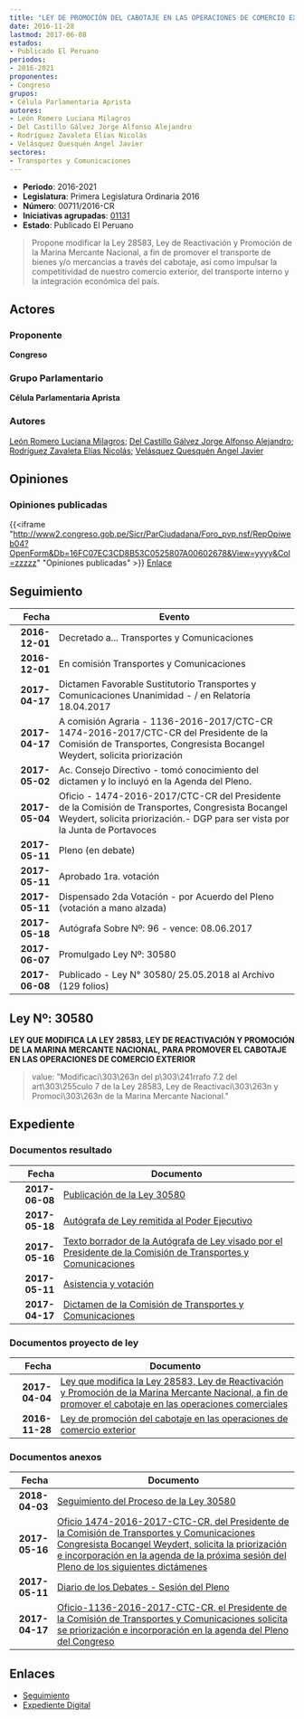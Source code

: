 ```yaml
---
title: "LEY DE PROMOCIÓN DEL CABOTAJE EN LAS OPERACIONES DE COMERCIO EXTERIOR"
date: 2016-11-28
lastmod: 2017-06-08
estados:
- Publicado El Peruano
periodos:
- 2016-2021
proponentes:
- Congreso
grupos:
- Célula Parlamentaria Aprista
autores:
- León Romero Luciana Milagros
- Del Castillo Gálvez Jorge Alfonso Alejandro
- Rodríguez Zavaleta Elías Nicolás
- Velásquez Quesquén Angel Javier
sectores:
- Transportes y Comunicaciones
---
```

- **Periodo**: 2016-2021
- **Legislatura**: Primera Legislatura Ordinaria 2016
- **Número**: 00711/2016-CR
- **Iniciativas agrupadas**: [01131](../../01100/01131)
- **Estado**: Publicado El Peruano

> Propone modificar la Ley 28583, Ley de Reactivación y Promoción de la Marina Mercante Nacional, a fin de promover el transporte de bienes y/o mercancias a través del cabotaje, así como impulsar la competitividad de nuestro comercio exterior, del transporte interno y la integración económica del país.


## Actores

### Proponente

**Congreso**

### Grupo Parlamentario

**Célula Parlamentaria Aprista**

### Autores

[León Romero Luciana Milagros](mailto:mailto:lleon@congreso.gob.pe); [Del Castillo Gálvez Jorge Alfonso Alejandro](mailto:mailto:jdelcastillo@congreso.gob.pe); [Rodríguez Zavaleta Elías Nicolás](mailto:mailto:erodriguez@congreso.gob.pe); [Velásquez Quesquén Angel Javier](mailto:mailto:jvelasquezq@congreso.gob.pe)

## Opiniones

### Opiniones publicadas

{{<iframe "http://www2.congreso.gob.pe/Sicr/ParCiudadana/Foro_pvp.nsf/RepOpiweb04?OpenForm&Db=16FC07EC3CD8B53C0525807A00602678&View=yyyy&Col=zzzzz" "Opiniones publicadas" >}}
[Enlace](http://www2.congreso.gob.pe/Sicr/ParCiudadana/Foro_pvp.nsf/RepOpiweb04?OpenForm&Db=16FC07EC3CD8B53C0525807A00602678&View=yyyy&Col=zzzzz)


## Seguimiento

| Fecha | Evento |
|------:|--------|
| **2016-12-01** | Decretado a... Transportes y Comunicaciones |
| **2016-12-01** | En comisión Transportes y Comunicaciones |
| **2017-04-17** | Dictamen Favorable Sustitutorio Transportes y Comunicaciones Unanimidad - / en Relatoría 18.04.2017 |
| **2017-04-17** | A comisión Agraria - 1136-2016-2017/CTC-CR 1474-2016-2017/CTC-CR del Presidente de la Comisión de Transportes, Congresista Bocangel Weydert, solicita priorización |
| **2017-05-02** | Ac. Consejo Directivo - tomó conocimiento del dictamen y lo incluyó en la Agenda del Pleno. |
| **2017-05-04** | Oficio - 1474-2016-2017/CTC-CR del Presidente de la Comisión de Transportes, Congresista Bocangel Weydert, solicita priorización.- DGP para ser vista por la Junta de Portavoces |
| **2017-05-11** | Pleno (en debate) |
| **2017-05-11** | Aprobado 1ra. votación |
| **2017-05-11** | Dispensado 2da Votación - por Acuerdo del Pleno (votación a mano alzada) |
| **2017-05-18** | Autógrafa Sobre Nº: 96 - vence: 08.06.2017 |
| **2017-06-07** | Promulgado Ley Nº: 30580 |
| **2017-06-08** | Publicado - Ley N° 30580/ 25.05.2018 al Archivo (129 folios) |

## Ley Nº: 30580

**LEY QUE MODIFICA LA LEY 28583, LEY DE REACTIVACIÓN Y PROMOCIÓN DE LA MARINA MERCANTE NACIONAL, PARA PROMOVER EL CABOTAJE EN LAS OPERACIONES DE COMERCIO EXTERIOR**

> value: "Modificaci\303\263n del p\303\241rrafo 7.2 del art\303\255culo 7 de la Ley 28583, Ley de Reactivaci\303\263n y Promoci\303\263n de la Marina Mercante Nacional."


## Expediente

### Documentos resultado

| Fecha | Documento |
|------:|-----------|
| **2017-06-08** | [Publicación de la Ley 30580](http://www.leyes.congreso.gob.pe/Documentos/2016_2021/ADLP/Normas_Legales/30580-LEY.pdf) |
| **2017-05-18** | [Autógrafa de Ley remitida al Poder Ejecutivo](http://www.leyes.congreso.gob.pe/Documentos/2016_2021/Autografas/Ley_y_de_Resolucion_Legislativa/AU0071120170518.pdf) |
| **2017-05-16** | [Texto borrador de la Autógrafa de Ley visado por el Presidente de la Comisión de Transportes y Comunicaciones](http://www.leyes.congreso.gob.pe/Documentos/2016_2021/Texto_Borrador_de_Autografa/BAU0071120170516.pdf) |
| **2017-05-11** | [Asistencia y votación](http://www.leyes.congreso.gob.pe/Documentos/2016_2021/Asistencia_y_Votacion/Proyectos_de_Ley/AV0071120170511..pdf) |
| **2017-04-17** | [Dictamen de la Comisión de Transportes y Comunicaciones](http://www.leyes.congreso.gob.pe/Documentos/2016_2021/Dictamenes/Proyectos_de_Ley/00711DC23MAY20170417.pdf) |

### Documentos proyecto de ley

| Fecha | Documento |
|------:|-----------|
| **2017-04-04** | [Ley que modifica la Ley 28583, Ley de Reactivación y Promoción de la Marina Mercante Nacional, a fin de promover el cabotaje en las operaciones comerciales](http://www.leyes.congreso.gob.pe/Documentos/2016_2021/Proyectos_de_Ley_y_de_Resoluciones_Legislativas/PL0113120170404...pdf) |
| **2016-11-28** | [Ley de promoción del cabotaje en las operaciones de comercio exterior](http://www.leyes.congreso.gob.pe/Documentos/2016_2021/Proyectos_de_Ley_y_de_Resoluciones_Legislativas/PL0071120161128.pdf) |

### Documentos anexos

| Fecha | Documento |
|------:|-----------|
| **2018-04-03** | [Seguimiento del Proceso de la Ley 30580](http://www.leyes.congreso.gob.pe/Documentos/2016_2021/Seguimiento_de_Proyectos_de_Ley/00711PL20180403.pdf) |
| **2017-05-16** | [Oficio 1474-2016-2017-CTC-CR, del Presidente de la Comisión de Transportes y Comunicaciones Congresista Bocangel Weydert, solicita la priorización e incorporación en la agenda de la próxima sesión del Pleno de los siguientes dictámenes](http://www.leyes.congreso.gob.pe/Documentos/2016_2021/Oficios/Comisiones_Ordinarias/OFICIO-1474-2016-2017-CTC-CR.pdf) |
| **2017-05-11** | [Diario de los Debates - Sesión del Pleno](http://www.leyes.congreso.gob.pe/Documentos/2016_2021/ADLP/Diario_Debates/30580_DD.pdf) |
| **2017-04-17** | [Oficio-1136-2016-2017-CTC-CR, el Presidente de la Comisión de Transportes y Comunicaciones solicita se priorización e incorporación en la agenda del Pleno del Congreso](http://www.leyes.congreso.gob.pe/Documentos/2016_2021/Oficios/Comisiones_Ordinarias/OFICIO-1136-2016-2017-CTC-CR.pdf) |

## Enlaces

- [Seguimiento](http://www2.congreso.gob.pe/Sicr/TraDocEstProc/CLProLey2016.nsf/f7fff46988ca05b1052578e100829cc7/8912d739db5bb6820525807a0057b33c?OpenDocument)
- [Expediente Digital](http://www2.congreso.gob.pe/Sicr/TraDocEstProc/CLProLey2016.nsf/f7fff46988ca05b1052578e100829cc7/8912d739db5bb6820525807a0057b33c?OpenDocument&Click=05257FB7005EB655.eb71d0cf91d8294e05256cdf006b5706/$Body/0.1C6C)

